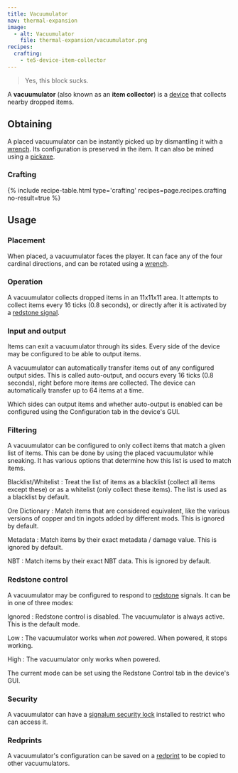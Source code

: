 ```yaml
---
title: Vacuumulator
nav: thermal-expansion
image:
  - alt: Vacuumulator
    file: thermal-expansion/vacuumulator.png
recipes:
  crafting:
    - te5-device-item-collector
---
```


> Yes, this block sucks.


A **vacuumulator** (also known as an **item collector**) is a
[device](/docs/thermal-expansion/devices/) that collects nearby dropped items.


Obtaining
---------

A placed vacuumulator can be instantly picked up by dismantling it with a
[wrench](/docs/wrenches/). Its configuration is preserved in the item. It can
also be mined using a [pickaxe](https://minecraft.gamepedia.com/Pickaxe).

### Crafting
{% include recipe-table.html type='crafting' recipes=page.recipes.crafting no-result=true %}


Usage
-----

### Placement
When placed, a vacuumulator faces the player. It can face any of the four
cardinal directions, and can be rotated using a [wrench](/docs/wrenches/).

### Operation
A vacuumulator collects dropped items in an 11x11x11 area. It attempts to
collect items every 16 ticks (0.8 seconds), or directly after it is activated by
a [redstone signal](#redstone-control).

### Input and output
Items can exit a vacuumulator through its sides. Every side of the device may be
configured to be able to output items.

A vacuumulator can automatically transfer items out of any configured output
sides. This is called auto-output, and occurs every 16 ticks (0.8 seconds),
right before more items are collected. The device can automatically transfer up
to 64 items at a time.

Which sides can output items and whether auto-output is enabled can be
configured using the Configuration tab in the device's GUI.

### Filtering
A vacuumulator can be configured to only collect items that match a given list
of items. This can be done by using the placed vacuumulator while sneaking. It
has various options that determine how this list is used to match items.

Blacklist/Whitelist
: Treat the list of items as a blacklist (collect all items except these) or as
a whitelist (only collect these items). The list is used as a blacklist by
default.

Ore Dictionary
: Match items that are considered equivalent, like the various versions of
copper and tin ingots added by different mods. This is ignored by default.

Metadata
: Match items by their exact metadata / damage value. This is ignored by
default.

NBT
: Match items by their exact NBT data. This is ignored by default.

### Redstone control
A vacuumulator may be configured to respond to
[redstone](https://minecraft.gamepedia.com/Redstone) signals. It can be in one
of three modes:

Ignored
: Redstone control is disabled. The vacuumulator is always active. This is the
default mode.

Low
: The vacuumulator works when *not* powered. When powered, it stops working.

High
: The vacuumulator only works when powered.

The current mode can be set using the Redstone Control tab in the device's GUI.

### Security
A vacuumulator can have a [signalum security
lock](/docs/thermal-foundation/signalum-security-lock/) installed to restrict
who can access it.

### Redprints
A vacuumulator's configuration can be saved on a
[redprint](/docs/thermal-foundation/redprint/) to be copied to other
vacuumulators.
